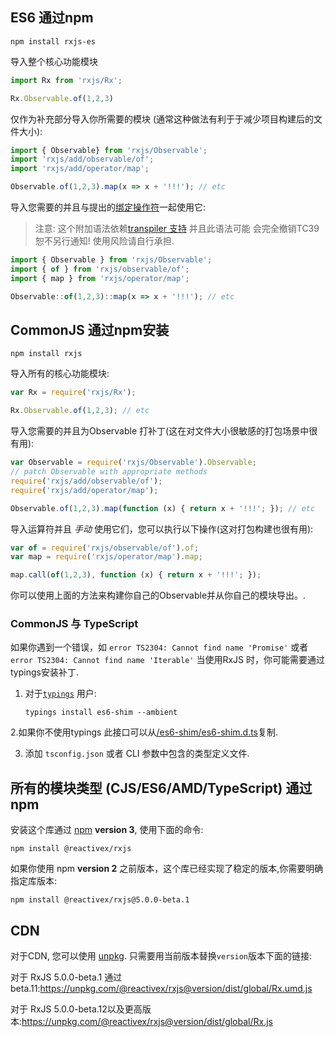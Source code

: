 ## ES6 通过npm

```none
npm install rxjs-es
```

导入整个核心功能模块
```js
import Rx from 'rxjs/Rx';

Rx.Observable.of(1,2,3)
```

仅作为补充部分导入你所需要的模块 (通常这种做法有利于于减少项目构建后的文件大小):

```js 
import { Observable} from 'rxjs/Observable';
import 'rxjs/add/observable/of';
import 'rxjs/add/operator/map';

Observable.of(1,2,3).map(x => x + '!!!'); // etc
```

导入您需要的并且与提出的[绑定操作符](https://github.com/tc39/proposal-bind-operator)一起使用它:

> 注意: 这个附加语法依赖[transpiler 支持](http://babeljs.io/docs/plugins/transform-function-bind/) 并且此语法可能
会完全撤销TC39 恕不另行通知! 使用风险请自行承担.

```js
import { Observable } from 'rxjs/Observable';
import { of } from 'rxjs/observable/of';
import { map } from 'rxjs/operator/map';

Observable::of(1,2,3)::map(x => x + '!!!'); // etc
```

## CommonJS 通过npm安装

```none
npm install rxjs
```

导入所有的核心功能模块:

```js
var Rx = require('rxjs/Rx');

Rx.Observable.of(1,2,3); // etc
```

导入您需要的并且为Observable 打补丁(这在对文件大小很敏感的打包场景中很有用):

```js
var Observable = require('rxjs/Observable').Observable;
// patch Observable with appropriate methods
require('rxjs/add/observable/of');
require('rxjs/add/operator/map');

Observable.of(1,2,3).map(function (x) { return x + '!!!'; }); // etc
```

导入运算符并且 _手动_ 使用它们，您可以执行以下操作(这对打包构建也很有用):

```js
var of = require('rxjs/observable/of').of;
var map = require('rxjs/operator/map').map;

map.call(of(1,2,3), function (x) { return x + '!!!'; });
```

你可以使用上面的方法来构建你自己的Observable并从你自己的模块导出。.

### CommonJS 与 TypeScript
如果你遇到一个错误，如 `error TS2304: Cannot find name 'Promise'` 或者 `error TS2304: Cannot find name 'Iterable'` 当使用RxJS 时，你可能需要通过typings安装补丁.

1. 对于[`typings`](https://github.com/typings/typings) 用户:

    `typings install es6-shim --ambient`

2.如果你不使用typings 此接口可以从[/es6-shim/es6-shim.d.ts](https://github.com/DefinitelyTyped/DefinitelyTyped/blob/master/es6-shim/es6-shim.d.ts)复制.

3. 添加 `tsconfig.json` 或者 CLI 参数中包含的类型定义文件.

## 所有的模块类型 (CJS/ES6/AMD/TypeScript) 通过npm

安装这个库通过 [npm](https://www.npmjs.org) **version 3**, 使用下面的命令:

```none
npm install @reactivex/rxjs
```

如果你使用 npm **version 2** 之前版本，这个库已经实现了稳定的版本,你需要明确指定库版本:

```none
npm install @reactivex/rxjs@5.0.0-beta.1
```

## CDN

对于CDN, 您可以使用 [unpkg](https://unpkg.com). 只需要用当前版本替换`version`版本下面的链接:

对于 RxJS 5.0.0-beta.1 通过 beta.11:https://unpkg.com/@reactivex/rxjs@version/dist/global/Rx.umd.js

对于 RxJS 5.0.0-beta.12以及更高版本:https://unpkg.com/@reactivex/rxjs@version/dist/global/Rx.js
